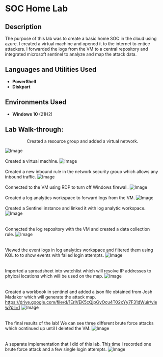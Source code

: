 <h1>SOC Home Lab</h1>



<h2>Description</h2>
The purpose of this lab was to create a basic home SOC in the cloud using azure. I created a virtual machine and opened it to the internet to entice attackers. I forwarded the logs from the VM to a central repository and integrated microsoft sentinel to analyze and map the attack data.
<br />


<h2>Languages and Utilities Used</h2>

- <b>PowerShell</b> 
- <b>Diskpart</b>

<h2>Environments Used </h2>

- <b>Windows 10</b> (21H2)

<h2>Lab Walk-through:</h2>

<p align="center">
Created a resource group and added a virtual network. <br/>

![Image](https://github.com/user-attachments/assets/98ded820-1d44-47de-8674-4a217b861e20)
<br />
<br />
Created a virtual machine.
![Image](https://github.com/user-attachments/assets/08c4ee2c-7f86-43bb-8719-f1b87f8839a2)
<br />
<br />
Created a new inbound rule in the network security group which allows any inbound traffic.
![Image](https://github.com/user-attachments/assets/bc752db1-3de5-482a-96f0-427258c9bb4a)
<br />
<br />
Connected to the VM using RDP to turn off Windows firewall.
![Image](https://github.com/user-attachments/assets/6a370436-8af2-41bc-a38a-636ec4acb7f3)
<br />
<br />
Created a log analytics workspace to forward logs from the VM.
![Image](https://github.com/user-attachments/assets/46886adf-bd2c-4fbf-a6c7-9ca9e08d4dd7)
<br />
<br />
Created a Sentinel instance and linked it with log analytic workspace.
![Image](https://github.com/user-attachments/assets/98526ea1-c775-4ca0-8f1a-3d6fc024ca5b)
<br />  
<br />
Connected the log repository with the VM and created a data collection rule.
![Image](https://github.com/user-attachments/assets/d68b270c-68be-42a5-afa6-9fd7853d09aa)
<br />  
<br />
Viewed the event logs in log analytics workspace and filtered them using KQL to to show events with failed login attempts.
![Image](https://github.com/user-attachments/assets/28b16642-8a9a-45e6-bd48-8ccf1935de48)
<br />  
<br />
Imported a spreadsheet into watchlist which will resolve IP addresses to phyical locations which will be used on the map.
![Image](https://github.com/user-attachments/assets/860c9f1d-faff-46c4-b75f-d7f7f2348c60)
<br />  
<br />
Created a workbook in sentinel and added a json file obtained from Josh Madakor which will generate the attack map. https://drive.google.com/file/d/1ErlVEK5cQjpGyOcu4T02xYy7F31dWuir/view?pli=1
![Image](https://github.com/user-attachments/assets/77f5197a-bee2-4982-9073-abf3987b49f7)
<br />  
<br />
The final results of the lab! We can see three different brute force attacks which ocntinued up until I deleted the VM.
![Image](https://github.com/user-attachments/assets/9193058f-47be-4a45-b7fa-de1b2da60b52)
<br />  
<br />
A separate implementation that I did of this lab. This time I recorded one brute force attack and a few single login attempts.
![Image](https://github.com/user-attachments/assets/ffc3ffc2-0110-4d7f-97c8-4080888f49cf)
  <!--
 ```diff
- text in red
+ text in green
! text in orange
# text in gray
@@ text in purple (and bold)@@
```
--!>
